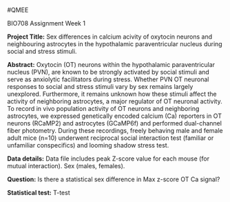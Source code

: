 #QMEE

BIO708 Assignment Week 1

**Project Title:** Sex differences in calcium acivity of oxytocin neurons and neighbouring astrocytes in the hypothalamic paraventricular nucleus during social and stress stimuli.

**Abstract:** Oxytocin (OT) neurons within the hypothalamic paraventricular nucleus (PVN), are known to be strongly activated by social stimuli and serve as anxiolytic facilitators during stress. Whether PVN OT neuronal responses to social and stress stimuli vary by sex remains largely unexplored. Furthermore, it remains unknown how these stimuli affect the activity of neighboring astrocytes, a major regulator of OT neuronal activity. To record in vivo population activity of OT neurons and neighboring astrocytes, we expressed genetically encoded calcium (Ca) reporters in OT neurons (RCaMP2) and astrocytes (GCaMP6f) and performed dual-channel fiber photometry. During these recordings, freely behaving male and female adult mice (n=10) underwent reciprocal social interaction test (familiar or unfamiliar conspecifics) and looming shadow stress test.

**Data details:** Data file includes peak Z-score value for each mouse (for mutual interaction). Sex (males, females).

**Question:** Is there a statistical sex difference in Max z-score OT Ca signal?

**Statistical test:** T-test